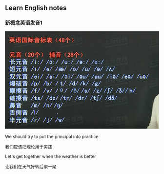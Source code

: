 ## Learn English notes

### 新概念英语发音1

![one](img/one.png)

We should try to put the principal into practice

我们应该把理论用于实践

Let's get together when the weather is better

让我们在天气好转后聚一聚